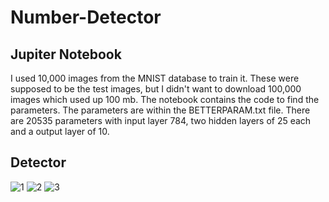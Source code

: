 # Number-Detector

## Jupiter Notebook
I used 10,000 images from the MNIST database to train it. These were supposed to be the test images, but I didn't want to download 100,000 images which used up 100 mb.
The notebook contains the code to find the parameters. The parameters are within the BETTERPARAM.txt file. There are 20535 parameters with input layer 784, two hidden layers of 25 each and a output layer of 10.
## Detector
![1](https://imgur.com/T5mbwwb.jpg)
![2](https://imgur.com/v44YD7o.jpg)
![3](https://imgur.com/6Opf4l1.jpg)
